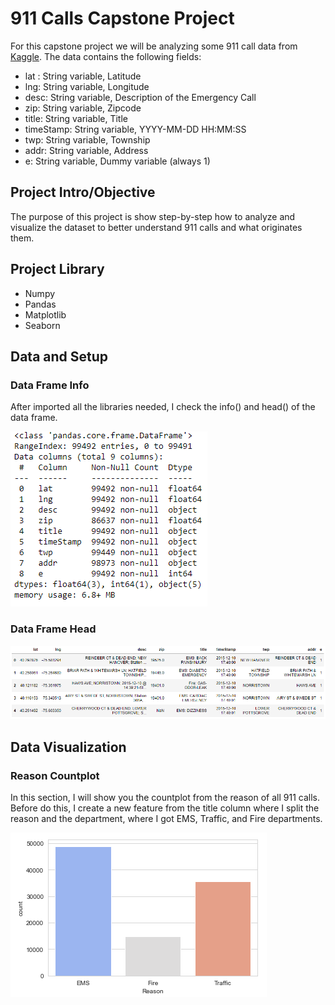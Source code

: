 # 911 Calls Capstone Project

For this capstone project we will be analyzing some 911 call data from [Kaggle](https://www.kaggle.com/mchirico/montcoalert). The data contains the following fields:

- lat : String variable, Latitude
- lng: String variable, Longitude
- desc: String variable, Description of the Emergency Call
- zip: String variable, Zipcode
- title: String variable, Title
- timeStamp: String variable, YYYY-MM-DD HH:MM:SS
- twp: String variable, Township
- addr: String variable, Address
- e: String variable, Dummy variable (always 1)

## Project Intro/Objective
The purpose of this project is show step-by-step how to analyze and visualize the dataset to better understand 911 calls and what originates them.

## Project Library
- Numpy
- Pandas
- Matplotlib
- Seaborn

## Data and Setup

### Data Frame Info
After imported all the libraries needed, I check the info() and head() of the data frame.

![Data Frame Info](https://github.com/afaf1204/Data-Projects/blob/main/911%20Calls/Images/1.%20DataFrame%20Info.PNG)

### Data Frame Head
![Data Frame Head](https://github.com/afaf1204/Data-Projects/blob/main/911%20Calls/Images/2.%20DataFrame%20Head.PNG)

## Data Visualization

### Reason Countplot
In this section, I will show you the countplot from the reason of all 911 calls. Before do this, I create a new feature from the title column where I split the reason and the department, where I got EMS, Traffic, and Fire departments.

![Reason Countplot](https://github.com/afaf1204/Data-Projects/blob/main/911%20Calls/Images/3.%20Reason%20Countplot.PNG)


